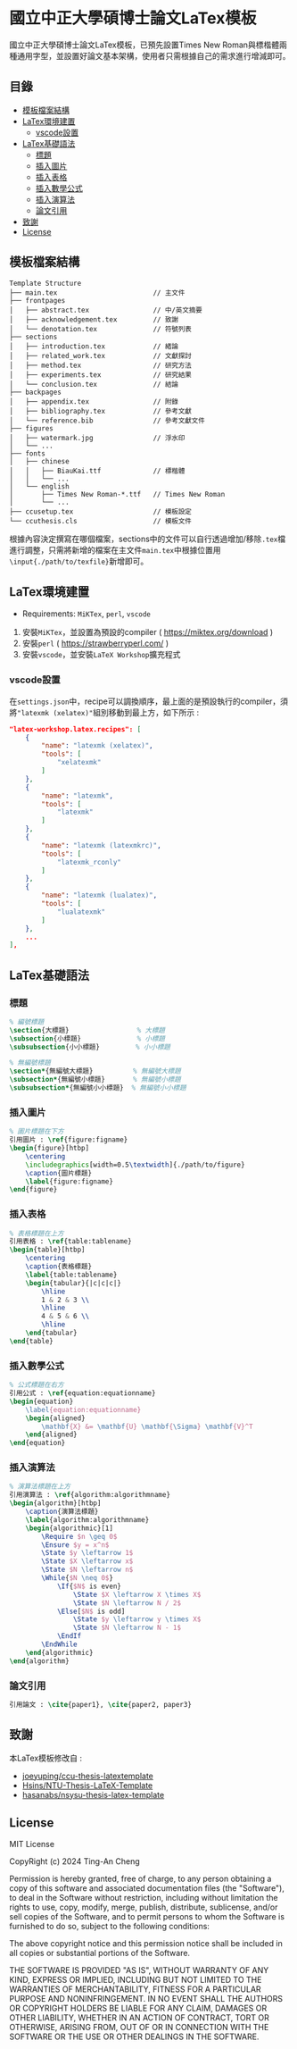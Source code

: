# 國立中正大學碩博士論文LaTex模板
國立中正大學碩博士論文LaTex模板，已預先設置Times New Roman與標楷體兩種通用字型，並設置好論文基本架構，使用者只需根據自己的需求進行增減即可。

## 目錄
- [模板檔案結構](#模板檔案結構)
- [LaTex環境建置](#latex環境建置)
  - [vscode設置](#vscode設置)
- [LaTex基礎語法](#latex基礎語法)
  - [標題](#標題)
  - [插入圖片](#插入圖片)
  - [插入表格](#插入表格)
  - [插入數學公式](#插入數學公式)
  - [插入演算法](#插入演算法)
  - [論文引用](#論文引用)
- [致謝](#致謝)
- [License](#license)

## 模板檔案結構

```
Template Structure
├── main.tex                        // 主文件
├── frontpages
│   ├── abstract.tex                // 中/英文摘要
│   ├── acknowledgement.tex         // 致謝
│   └── denotation.tex              // 符號列表
├── sections
│   ├── introduction.tex            // 緒論
│   ├── related_work.tex            // 文獻探討
│   ├── method.tex                  // 研究方法
│   ├── experiments.tex             // 研究結果
│   └── conclusion.tex              // 結論
├── backpages
│   ├── appendix.tex                // 附錄
│   ├── bibliography.tex            // 參考文獻
│   └── reference.bib               // 參考文獻文件
├── figures
│   ├── watermark.jpg               // 浮水印
│   └── ...
├── fonts
│   ├── chinese
│   │   ├── BiauKai.ttf             // 標楷體
│   │   └── ...
│   └── english
│       ├── Times New Roman-*.ttf   // Times New Roman
│       └── ...
├── ccusetup.tex                    // 模板設定
└── ccuthesis.cls                   // 模板文件
```

根據內容決定撰寫在哪個檔案，sections中的文件可以自行透過增加/移除`.tex`檔進行調整，只需將新增的檔案在主文件`main.tex`中根據位置用`\input{./path/to/texfile}`新增即可。

## LaTex環境建置
- Requirements: `MiKTex`, `perl`, `vscode` 
1. 安裝`MiKTex`，並設置為預設的compiler ( https://miktex.org/download )
2. 安裝`perl` ( https://strawberryperl.com/ )
2. 安裝`vscode`，並安裝`LaTeX Workshop`擴充程式

### vscode設置
在`settings.json`中，recipe可以調換順序，最上面的是預設執行的compiler，須將`"latexmk (xelatex)"`組別移動到最上方，如下所示 :
```json
"latex-workshop.latex.recipes": [
    {
        "name": "latexmk (xelatex)",
        "tools": [
            "xelatexmk"
        ]
    },
    {
        "name": "latexmk",
        "tools": [
            "latexmk"
        ]
    },
    {
        "name": "latexmk (latexmkrc)",
        "tools": [
            "latexmk_rconly"
        ]
    },
    {
        "name": "latexmk (lualatex)",
        "tools": [
            "lualatexmk"
        ]
    },
    ...
],
```

## LaTex基礎語法
### 標題
```latex
% 編號標題
\section{大標題}                 % 大標題
\subsection{小標題}              % 小標題
\subsubsection{小小標題}         % 小小標題

% 無編號標題
\section*{無編號大標題}          % 無編號大標題
\subsection*{無編號小標題}       % 無編號小標題
\subsubsection*{無編號小小標題}  % 無編號小小標題
```

### 插入圖片
```latex
% 圖片標題在下方
引用圖片 : \ref{figure:figname}
\begin{figure}[htbp]
    \centering
    \includegraphics[width=0.5\textwidth]{./path/to/figure}
    \caption{圖片標題}
    \label{figure:figname}
\end{figure}
```

### 插入表格
```latex
% 表格標題在上方
引用表格 : \ref{table:tablename}
\begin{table}[htbp]
    \centering
    \caption{表格標題}
    \label{table:tablename}
    \begin{tabular}{|c|c|c|}
        \hline
        1 & 2 & 3 \\
        \hline
        4 & 5 & 6 \\
        \hline
    \end{tabular}
\end{table}
```

### 插入數學公式
```LaTeX
% 公式標題在右方
引用公式 : \ref{equation:equationname}
\begin{equation}
    \label{equation:equationname}
    \begin{aligned}
        \mathbf{X} &= \mathbf{U} \mathbf{\Sigma} \mathbf{V}^T
    \end{aligned}
\end{equation}
```

### 插入演算法
```LaTeX
% 演算法標題在上方
引用演算法 : \ref{algorithm:algorithmname}
\begin{algorithm}[htbp]
    \caption{演算法標題}
    \label{algorithm:algorithmname}
    \begin{algorithmic}[1]
        \Require $n \geq 0$
        \Ensure $y = x^n$
        \State $y \leftarrow 1$
        \State $X \leftarrow x$
        \State $N \leftarrow n$
        \While{$N \neq 0$}
            \If{$N$ is even}
                \State $X \leftarrow X \times X$
                \State $N \leftarrow N / 2$
            \Else[$N$ is odd]
                \State $y \leftarrow y \times X$
                \State $N \leftarrow N - 1$
            \EndIf
        \EndWhile
    \end{algorithmic}
\end{algorithm}
```

### 論文引用
```LaTeX
引用論文 : \cite{paper1}, \cite{paper2, paper3}
```

## 致謝
本LaTex模板修改自 : 
- [joeyuping/ccu-thesis-latextemplate](https://github.com/joeyuping/ccu-thesis-latextemplate)
- [Hsins/NTU-Thesis-LaTeX-Template](https://github.com/Hsins/NTU-Thesis-LaTeX-Template)
- [hasanabs/nsysu-thesis-latex-template](https://github.com/hasanabs/nsysu-thesis-latex-template)


## License
MIT License

CopyRight (c) 2024 Ting-An Cheng

Permission is hereby granted, free of charge, to any person obtaining a copy
of this software and associated documentation files (the "Software"), to deal
in the Software without restriction, including without limitation the rights
to use, copy, modify, merge, publish, distribute, sublicense, and/or sell
copies of the Software, and to permit persons to whom the Software is
furnished to do so, subject to the following conditions:

The above copyright notice and this permission notice shall be included in all
copies or substantial portions of the Software.

THE SOFTWARE IS PROVIDED "AS IS", WITHOUT WARRANTY OF ANY KIND, EXPRESS OR
IMPLIED, INCLUDING BUT NOT LIMITED TO THE WARRANTIES OF MERCHANTABILITY,
FITNESS FOR A PARTICULAR PURPOSE AND NONINFRINGEMENT. IN NO EVENT SHALL THE
AUTHORS OR COPYRIGHT HOLDERS BE LIABLE FOR ANY CLAIM, DAMAGES OR OTHER
LIABILITY, WHETHER IN AN ACTION OF CONTRACT, TORT OR OTHERWISE, ARISING FROM,
OUT OF OR IN CONNECTION WITH THE SOFTWARE OR THE USE OR OTHER DEALINGS IN THE
SOFTWARE.
